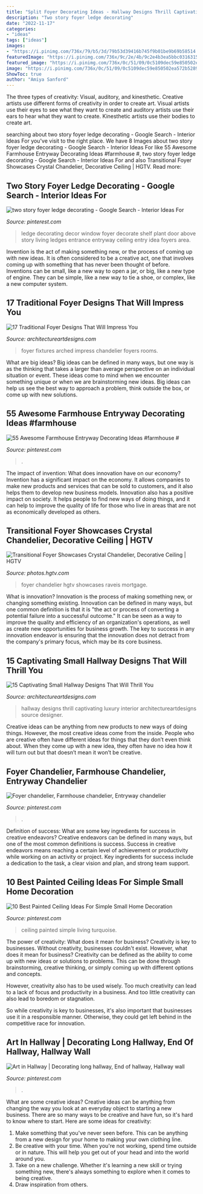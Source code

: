 ```yaml
---
title: "Split Foyer Decorating Ideas - Hallway Designs Thrill Captivating Luxury Interior Architectureartdesigns Source Designer"
description: "Two story foyer ledge decorating"
date: "2022-11-17"
categories:
- "ideas"
tags: ["ideas"]
images:
- "https://i.pinimg.com/736x/79/b5/3d/79b53d39416b745f9b01be9b69b58514.jpg"
featuredImage: "https://i.pinimg.com/736x/9c/2e/4b/9c2e4b3ea5bbc0316315985931b93434--window-ledge-decor-plant-ledge-decorating.jpg"
featured_image: "https://i.pinimg.com/736x/0c/51/09/0c5109dec59e850502ea572b52892c7a.jpg"
image: "https://i.pinimg.com/736x/0c/51/09/0c5109dec59e850502ea572b52892c7a.jpg"
ShowToc: true
author: "Amiya Sanford"
---
```



The three types of creativity: Visual, auditory, and kinesthetic.
Creative artists use different forms of creativity in order to create art. Visual artists use their eyes to see what they want to create and auditory artists use their ears to hear what they want to create. Kinesthetic artists use their bodies to create art.

	

		
searching about two story foyer ledge decorating - Google Search - Interior Ideas For you've visit to the right place. We have 8 Images about two story foyer ledge decorating - Google Search - Interior Ideas For like 55 Awesome Farmhouse Entryway Decorating Ideas #farmhouse #, two story foyer ledge decorating - Google Search - Interior Ideas For and also Transitional Foyer Showcases Crystal Chandelier, Decorative Ceiling | HGTV. Read more:
		
    
## Two Story Foyer Ledge Decorating - Google Search - Interior Ideas For

<img loading=lazy src="https://i.pinimg.com/736x/9c/2e/4b/9c2e4b3ea5bbc0316315985931b93434--window-ledge-decor-plant-ledge-decorating.jpg" onerror="this.onerror=null;this.src='https://tse1.mm.bing.net/th?id=OIP.QYyW-8wqDtGD3rYoS3V6JwAAAA&amp;pid=15.1';" alt="two story foyer ledge decorating - Google Search - Interior Ideas For">

_Source: pinterest.com_

>ledge decorating decor window foyer decorate shelf plant door above story living ledges entrance entryway ceiling entry idea foyers area. 

	

Invention is the act of making something new, or the process of coming up with new ideas. It is often considered to be a creative act, one that involves coming up with something that has never been thought of before. Inventions can be small, like a new way to open a jar, or big, like a new type of engine. They can be simple, like a new way to tie a shoe, or complex, like a new computer system.

    
## 17 Traditional Foyer Designs That Will Impress You

<img loading=lazy src="https://www.architectureartdesigns.com/wp-content/uploads/2016/06/5-74.jpg" onerror="this.onerror=null;this.src='https://tse3.mm.bing.net/th?id=OIP.6DaIORMErangSHh4ZiemPgHaLI&amp;pid=15.1';" alt="17 Traditional Foyer Designs That Will Impress You">

_Source: architectureartdesigns.com_

>foyer fixtures arched impress chandelier foyers rooms. 

	

What are big ideas?
Big ideas can be defined in many ways, but one way is as the thinking that takes a larger than average perspective on an individual situation or event. These ideas come to mind when we encounter something unique or when we are brainstorming new ideas. Big ideas can help us see the best way to approach a problem, think outside the box, or come up with new solutions.

    
## 55 Awesome Farmhouse Entryway Decorating Ideas #farmhouse #

<img loading=lazy src="https://i.pinimg.com/736x/0c/51/09/0c5109dec59e850502ea572b52892c7a.jpg" onerror="this.onerror=null;this.src='https://tse4.mm.bing.net/th?id=OIP.cLGC_D8r5h_OKEVS9KLGpwHaK9&amp;pid=15.1';" alt="55 Awesome Farmhouse Entryway Decorating Ideas #farmhouse #">

_Source: pinterest.com_

>. 

	

The impact of invention: What does innovation have on our economy?
Invention has a significant impact on the economy. It allows companies to make new products and services that can be sold to customers, and it also helps them to develop new business models. Innovation also has a positive impact on society. It helps people to find new ways of doing things, and it can help to improve the quality of life for those who live in areas that are not as economically developed as others.

    
## Transitional Foyer Showcases Crystal Chandelier, Decorative Ceiling | HGTV

<img loading=lazy src="https://hgtvhome.sndimg.com/content/dam/images/hgtv/fullset/2019/4/8/2/HUHH2019-History_Fairfield-CT_6.jpg.rend.hgtvcom.966.1449.suffix/1554743082831.jpeg" onerror="this.onerror=null;this.src='https://tse4.mm.bing.net/th?id=OIP.BryfVvFh2wdHJBZO12CSbQHaLG&amp;pid=15.1';" alt="Transitional Foyer Showcases Crystal Chandelier, Decorative Ceiling | HGTV">

_Source: photos.hgtv.com_

>foyer chandelier hgtv showcases raveis mortgage. 

	

What is innovation?
Innovation is the process of making something new, or changing something existing. Innovation can be defined in many ways, but one common definition is that it is "the act or process of converting a potential failure into a successful outcome." 
It can be seen as a way to improve the quality and efficiency of an organization's operations, as well as create new opportunities for business growth. 
The key to success in any innovation endeavor is ensuring that the innovation does not detract from the company's primary focus, which may be its core business.

    
## 15 Captivating Small Hallway Designs That Will Thrill You

<img loading=lazy src="https://www.architectureartdesigns.com/wp-content/uploads/2017/08/10-24-e1502901626730.jpg" onerror="this.onerror=null;this.src='https://tse2.mm.bing.net/th?id=OIP.zb9BFExzL7pvw2VLghJtyAHaI-&amp;pid=15.1';" alt="15 Captivating Small Hallway Designs That Will Thrill You">

_Source: architectureartdesigns.com_

>hallway designs thrill captivating luxury interior architectureartdesigns source designer. 

	

Creative ideas can be anything from new products to new ways of doing things. However, the most creative ideas come from the inside. People who are creative often have different ideas for things that they don’t even think about. When they come up with a new idea, they often have no idea how it will turn out but that doesn’t mean it won’t be creative.

    
## Foyer Chandelier, Farmhouse Chandelier, Entryway Chandelier

<img loading=lazy src="https://i.pinimg.com/736x/2b/dd/25/2bdd25a365c4aa61dd71419e7399b3f9--foyer-chandelier-master-suite.jpg" onerror="this.onerror=null;this.src='https://tse3.mm.bing.net/th?id=OIP.b3LcBz7VmFtOYCQYev1Z9wHaLH&amp;pid=15.1';" alt="Foyer chandelier, Farmhouse chandelier, Entryway chandelier">

_Source: pinterest.com_

>. 

	

Definition of success: What are some key ingredients for success in creative endeavors?
Creative endeavors can be defined in many ways, but one of the most common definitions is success. Success in creative endeavors means reaching a certain level of achievement or productivity while working on an activity or project. Key ingredients for success include a dedication to the task, a clear vision and plan, and strong team support.

    
## 10 Best Painted Ceiling Ideas For Simple Small Home Decoration

<img loading=lazy src="https://i.pinimg.com/736x/c8/61/85/c861857d968cb4db27ea0fe6513307cd.jpg" onerror="this.onerror=null;this.src='https://tse4.mm.bing.net/th?id=OIP.n7RaMcKVw2l6TqVhMHIQ2wHaK-&amp;pid=15.1';" alt="10 Best Painted Ceiling Ideas For Simple Small Home Decoration">

_Source: pinterest.com_

>ceiling painted simple living turquoise. 

	

The power of creativity: What does it mean for business?
Creativity is key to businesses. Without creativity, businesses couldn't exist. However, what does it mean for business? 
Creativity can be defined as the ability to come up with new ideas or solutions to problems. This can be done through brainstorming, creative thinking, or simply coming up with different options and concepts. 

However, creativity also has to be used wisely. Too much creativity can lead to a lack of focus and productivity in a business. And too little creativity can also lead to boredom or stagnation. 

So while creativity is key to businesses, it's also important that businesses use it in a responsible manner. Otherwise, they could get left behind in the competitive race for innovation.

    
## Art In Hallway | Decorating Long Hallway, End Of Hallway, Hallway Wall

<img loading=lazy src="https://i.pinimg.com/736x/79/b5/3d/79b53d39416b745f9b01be9b69b58514.jpg" onerror="this.onerror=null;this.src='https://tse1.mm.bing.net/th?id=OIP.pV4Q4YRdJXzDXOKmVJmC5AHaLH&amp;pid=15.1';" alt="Art in Hallway | Decorating long hallway, End of hallway, Hallway wall">

_Source: pinterest.com_

>. 

	

What are some creative ideas?
Creative ideas can be anything from changing the way you look at an everyday object to starting a new business. There are so many ways to be creative and have fun, so it's hard to know where to start. Here are some ideas for creativity: 
1. Make something that you've never seen before. This can be anything from a new design for your home to making your own clothing line. 
2. Be creative with your time. When you're not working, spend time outside or in nature. This will help you get out of your head and into the world around you. 
3. Take on a new challenge. Whether it's learning a new skill or trying something new, there's always something to explore when it comes to being creative. 
4. Draw inspiration from others.

